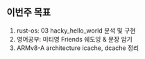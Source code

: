 ## 이번주 목표

1. rust-os: 03 hacky_hello_world 분석 및 구현
2. 영어공부: 미티영 Friends 쉐도잉 & 문장 암기
3. ARMv8-A architecture icache, dcache 정리
